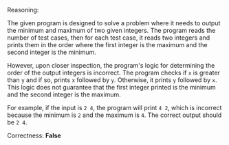 Reasoning:

The given program is designed to solve a problem where it needs to output the minimum and maximum of two given integers. The program reads the number of test cases, then for each test case, it reads two integers and prints them in the order where the first integer is the maximum and the second integer is the minimum.

However, upon closer inspection, the program's logic for determining the order of the output integers is incorrect. The program checks if `x` is greater than `y` and if so, prints `x` followed by `y`. Otherwise, it prints `y` followed by `x`. This logic does not guarantee that the first integer printed is the minimum and the second integer is the maximum.

For example, if the input is `2 4`, the program will print `4 2`, which is incorrect because the minimum is `2` and the maximum is `4`. The correct output should be `2 4`.

Correctness: **False**
